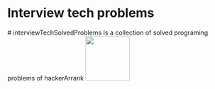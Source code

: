 
<h1>Interview tech problems</h1>
# interviewTechSolvedProblems
Is a collection of solved programing problems  of hackerArrank


<img width="100px" src="https://hrcdn.net/community-frontend/assets/brand/logo-new-white-green-a5cb16e0ae.svg">
